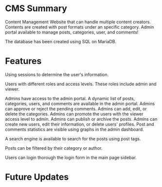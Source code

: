 # CMS Summary
Content Management Website that can handle multiple content creators.
Contents are created with post formats under an specific category.
Admin portal available to manage posts, categories, user, and comments!

The database has been created using SQL on MariaDB.

# Features
Using sessions to determine the user's information.

Users with different roles and access levels.
These roles include admin and viewer.

Admins have access to the admin portal.
A dynamic list of posts, categories, users, and comments are available in the admin portal.
Admins can approve or reject the pending comments.
Admins can add, edit, or delete the categories.
Admins can promote the users with the viewer access level to admin.
Admins can publish or archive the posts.
Admins can create new users, edit their information, or delete users' profiles.
Post and comments statistics are visible using graphs in the admin dashboard.

A search engine is available to search for the posts using post tags.

Posts can be filtered by their category or author.

Users can login thorough the login form in the main page sidebar.

# Future Updates




